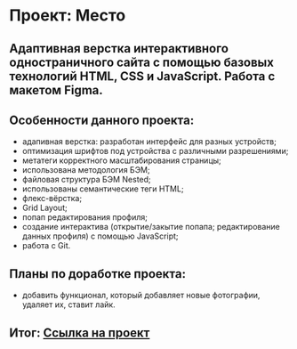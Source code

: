 # Проект: Место

## Адаптивная верстка интерактивного одностраничного сайта с помощью базовых технологий HTML, CSS и JavaScript. Работа с макетом Figma.

## Особенности данного проекта:

* адапивная верстка: разработан интерфейс для разных устройств;
* оптимизация шрифтов под устройства с различными разрешениями;
* метатеги корректного масштабирования страницы;
* использована методология БЭМ;
* файловая структура БЭМ Nested;
* использованы семантические теги HTML;
* флекс-вёрстка;
* Grid Layout;
* попап редактирования профиля;
* создание интерактива (открытие/закытие попапа; редактирование данных профиля) с помощью JavaScript;
* работа с Git.

## Планы по доработке проекта:

* добавить функционал, который добавляет новые фотографии, удаляет их, ставит лайк.

## Итог: [Ссылка на проект](https://dolinovskaya.github.io/mesto/)




